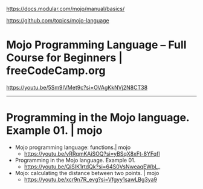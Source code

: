 https://docs.modular.com/mojo/manual/basics/

https://github.com/topics/mojo-language


# Mojo Programming Language – Full Course for Beginners | freeCodeCamp.org

https://youtu.be/5Sm9IVMet9c?si=OVAgKkNVj2N8CT38


<hr>

# Programming in the Mojo language. Example 01. | mojo

- Mojo programming language: functions.| mojo
  - https://youtu.be/vRRqmKAiSOQ?si=yBSqX8xFt-8YFqfl
- Programming in the Mojo language. Example 01.
  - https://youtu.be/QiSIK1rtdQk?si=64S0VsNweaqEWbL_
- Mojo: сalculating the distance between two points. | mojo
  - https://youtu.be/xcr9n7R_evg?si=Vfgyy1sawLBg3ya9
 

